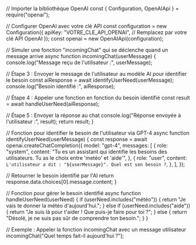 // Importer la bibliothèque OpenAI
const { Configuration, OpenAIApi } = require("openai");
 
// Configurer OpenAI avec votre clé API
const configuration = new Configuration({
  apiKey: "VOTRE_CLE_API_OPENAI", // Remplacez par votre clé API OpenAI
});
const openai = new OpenAIApi(configuration);
 
// Simuler une fonction "incomingChat" qui se déclenche quand un message arrive
async function incomingChat(userMessage) {
  console.log("Message reçu de l'utilisateur :", userMessage);
 
  // Étape 3 : Envoyer le message de l'utilisateur au modèle AI pour identifier le besoin
  const aiResponse = await identifyUserNeed(userMessage);
  console.log("Besoin identifié :", aiResponse);
 
  // Étape 4 : Appeler une fonction en fonction du besoin identifié
  const result = await handleUserNeed(aiResponse);
 
  // Étape 5 : Envoyer la réponse au chat
  console.log("Réponse envoyée à l'utilisateur :", result);
  return result;
}
 
// Fonction pour identifier le besoin de l'utilisateur via GPT-4
async function identifyUserNeed(userMessage) {
  const response = await openai.createChatCompletion({
    model: "gpt-4",
    messages: [
      {
        role: "system",
        content: "Tu es un assistant qui identifie les besoins des utilisateurs. Tu as le choix entre 'metéo' et 'aide'",
      },
      {
        role: "user",
        content: `L'utilisateur a dit : "${userMessage}". Quel est son besoin ?`,
      },
    ],
  });
 
  // Retourner le besoin identifié par l'AI
  return response.data.choices[0].message.content;
}
 
// Fonction pour gérer le besoin identifié
async function handleUserNeed(userNeed) {
  if (userNeed.includes("météo")) {
    return "Je vais te donner la météo d'aujourd'hui.";
  } else if (userNeed.includes("aide")) {
    return "Je suis là pour t'aider ! Que puis-je faire pour toi ?";
  } else {
    return "Désolé, je ne suis pas sûr de comprendre ton besoin.";
  }
}
 
// Exemple : Appeler la fonction incomingChat avec un message utilisateur
incomingChat("Quel temps fait-il aujourd'hui ?");